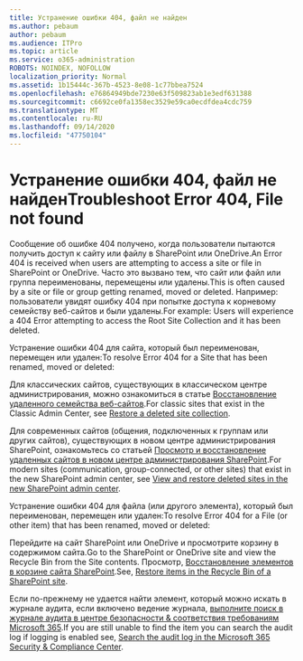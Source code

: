 ```yaml
---
title: Устранение ошибки 404, файл не найден
ms.author: pebaum
author: pebaum
ms.audience: ITPro
ms.topic: article
ms.service: o365-administration
ROBOTS: NOINDEX, NOFOLLOW
localization_priority: Normal
ms.assetid: 1b15444c-367b-4523-8e08-1c77bbea7524
ms.openlocfilehash: e76864949bde7230e63f509823ab1e3edf631388
ms.sourcegitcommit: c6692ce0fa1358ec3529e59ca0ecdfdea4cdc759
ms.translationtype: MT
ms.contentlocale: ru-RU
ms.lasthandoff: 09/14/2020
ms.locfileid: "47750104"
---
```

# <a name="troubleshoot-error-404-file-not-found"></a><span data-ttu-id="433c7-102">Устранение ошибки 404, файл не найден</span><span class="sxs-lookup"><span data-stu-id="433c7-102">Troubleshoot Error 404, File not found</span></span>

<span data-ttu-id="433c7-103">Сообщение об ошибке 404 получено, когда пользователи пытаются получить доступ к сайту или файлу в SharePoint или OneDrive.</span><span class="sxs-lookup"><span data-stu-id="433c7-103">An Error 404 is received when users are attempting to access a site or file in SharePoint or OneDrive.</span></span> <span data-ttu-id="433c7-104">Часто это вызвано тем, что сайт или файл или группа переименованы, перемещены или удалены.</span><span class="sxs-lookup"><span data-stu-id="433c7-104">This is often caused by a site or file or group getting renamed, moved or deleted.</span></span> <span data-ttu-id="433c7-105">Например: пользователи увидят ошибку 404 при попытке доступа к корневому семейству веб-сайтов и были удалены.</span><span class="sxs-lookup"><span data-stu-id="433c7-105">For example: Users will experience a 404 Error attempting to access the Root Site Collection and it has been deleted.</span></span>

<span data-ttu-id="433c7-106">Устранение ошибки 404 для сайта, который был переименован, перемещен или удален:</span><span class="sxs-lookup"><span data-stu-id="433c7-106">To resolve Error 404 for a Site that has been renamed, moved or deleted:</span></span>

<span data-ttu-id="433c7-107">Для классических сайтов, существующих в классическом центре администрирования, можно ознакомиться в статье [Восстановление удаленного семейства веб-сайтов](https://docs.microsoft.com/sharepoint/restore-deleted-site-collection).</span><span class="sxs-lookup"><span data-stu-id="433c7-107">For classic sites that exist in the Classic Admin Center, see [Restore a deleted site collection](https://docs.microsoft.com/sharepoint/restore-deleted-site-collection).</span></span>

<span data-ttu-id="433c7-108">Для современных сайтов (общения, подключенных к группам или других сайтов), существующих в новом центре администрирования SharePoint, ознакомьтесь со статьей [Просмотр и восстановление удаленных сайтов в новом центре администрирования SharePoint](https://docs.microsoft.com/sharepoint/restore-deleted-site-collection).</span><span class="sxs-lookup"><span data-stu-id="433c7-108">For modern sites (communication, group-connected, or other sites) that exist in the new SharePoint admin center, see [View and restore deleted sites in the new SharePoint admin center](https://docs.microsoft.com/sharepoint/restore-deleted-site-collection).</span></span>

<span data-ttu-id="433c7-109">Устранение ошибки 404 для файла (или другого элемента), который был переименован, перемещен или удален:</span><span class="sxs-lookup"><span data-stu-id="433c7-109">To resolve Error 404 for a File (or other item) that has been renamed, moved or deleted:</span></span>

<span data-ttu-id="433c7-110">Перейдите на сайт SharePoint или OneDrive и просмотрите корзину в содержимом сайта.</span><span class="sxs-lookup"><span data-stu-id="433c7-110">Go to the SharePoint or OneDrive site and view the Recycle Bin from the Site contents.</span></span> <span data-ttu-id="433c7-111">Просмотр, [Восстановление элементов в корзине сайта SharePoint](https://support.office.com/article/Restore-items-in-the-Recycle-Bin-of-a-SharePoint-site-6df466b6-55f2-4898-8d6e-c0dff851a0be#ID0EAADAAA=Online).</span><span class="sxs-lookup"><span data-stu-id="433c7-111">See, [Restore items in the Recycle Bin of a SharePoint site](https://support.office.com/article/Restore-items-in-the-Recycle-Bin-of-a-SharePoint-site-6df466b6-55f2-4898-8d6e-c0dff851a0be#ID0EAADAAA=Online).</span></span>

<span data-ttu-id="433c7-112">Если по-прежнему не удается найти элемент, который можно искать в журнале аудита, если включено ведение журнала, [выполните поиск в журнале аудита в центре безопасности & соответствия требованиям Microsoft 365](https://docs.microsoft.com/microsoft-365/compliance/search-the-audit-log-in-security-and-compliance).</span><span class="sxs-lookup"><span data-stu-id="433c7-112">If you are still unable to find the item you can search the audit log if logging is enabled see, [Search the audit log in the Microsoft 365 Security & Compliance Center](https://docs.microsoft.com/microsoft-365/compliance/search-the-audit-log-in-security-and-compliance).</span></span>
